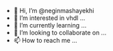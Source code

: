 - 👋 Hi, I’m @neginmashayekhi
- 👀 I’m interested in vhdl ...
- 🌱 I’m currently learning ...
- 💞️ I’m looking to collaborate on ...
- 📫 How to reach me ...

<!---
neginmsh/neginmsh is a ✨ special ✨ repository because its `README.md` (this file) appears on your GitHub profile.
You can click the Preview link to take a look at your changes.
--->
